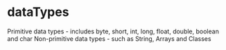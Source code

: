 # dataTypes
Primitive data types - includes byte, short, int, long, float, double, boolean and char Non-primitive data types - such as String, Arrays and Classes
